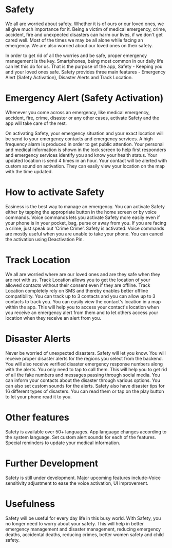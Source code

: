 # Safety
We all are worried about safety. Whether it is of ours or our loved ones, we all give much importance for it. Being a victim of medical emergency, crime, accident, fire and unexpected disasters can harm our lives, if we don't get cared well. Most of the times we may be all alone while facing an emergency. We are also worried about our loved ones on their safety. 

In order to get rid of all the worries and be safe, proper emergency management is the key. Smartphones, being most common in our daily life can let this do for us. That is the purpose of the app, Safety - Keeping you and your loved ones safe. Safety provides three main features - Emergency Alert (Safety Activation), Disaster Alerts and Track Location.

# Emergency Alert (Safety Activation)

Whenever you come across an emergency, like medical emergency, accident, fire, crime, disaster or any other cases, activate Safety and the app will take care of the rest.

On activating Safety, your emergency situation and your exact location will be send to your emergency contacts and emergency services. A high frequency alarm is produced in order to get public attention. Your personal and medical information is shown in the lock screen to help first responders and emergency services identify you and know your health status. Your updated location is send 4 times in an hour. Your contact will be alerted with custom sound on activation. They can easily view your location on the map with the time updated. 

# How to activate Safety 

Easiness is the best way to manage an emergency. You can activate Safety either by tapping the appropriate button in the home screen or by voice commands. Voice commands lets you activate Safety more easily even if your phone is in your pocket, bag, purse or away from you. If you are facing a crime, just speak out 'Crime Crime'. Safety is activated. Voice commands are mostly useful when you are unable to take your phone. You can cancel the activation using Deactivation Pin. 

# Track Location 

We all are worried where are our loved ones and are they safe when they are not with us. Track Location allows you to get the location of your allowed contacts without their consent even if they are offline. Track Location completely rely on SMS and thereby enables better offline compatibility. You can track up to 3 contacts and you can allow up to 3 contacts to track you. You can easily view the contact's location in a map within the app. This will help you to access your contact's location when you receive an emergency alert from them and to let others access your location when they receive an alert from you. 

# Disaster Alerts 

Never be worried of unexpected disasters. Safety will let you know. You will receive proper disaster alerts for the regions you select from the backend. You will also receive verified disaster emergency response numbers along with the alerts. You only need to tap to call them. This will help you to get rid of all the fake numbers and messages passing through social media. You can inform your contacts about the disaster through various options. You can also set custom sounds for the alerts. Safety also have disaster tips for 16 different types of disasters. You can read them or tap on the play button to let your phone read it to you. 

# Other features 

Safety is available over 50+ languages. App language changes according to the system language. Set custom alert sounds for each of the features. Special reminders to update your medical information. 

# Further Development 

Safety is still under development. Major upcoming features include-Voice sensitivity adjustment to ease the voice activation, UI improvement. 

# Usefulness 

Safety will be useful for every day life in this busy world. With Safety, you no longer need to worry about your safety. This will help in better emergency management and disaster management, reducing emergency deaths, accidental deaths, reducing crimes, better women safety and child safety. 
